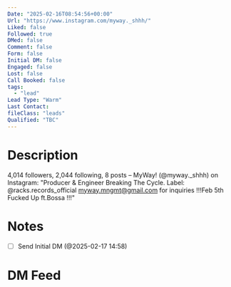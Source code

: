 ```yaml
---
Date: "2025-02-16T08:54:56+00:00"
Url: "https://www.instagram.com/myway._shhh/"
Liked: false
Followed: true
DMed: false
Comment: false
Form: false
Initial DM: false
Engaged: false
Lost: false
Call Booked: false
tags:
  - "lead"
Lead Type: "Warm"
Last Contact:
fileClass: "leads"
Qualified: "TBC"
---
```

# Description
4,014 followers, 2,044 following, 8 posts – MyWay! (@myway._shhh) on Instagram: "Producer & Engineer
Breaking The Cycle.
Label: @racks.records_official 
myway.mngmt@gmail.com for inquiries
!!!Feb 5th Fucked Up ft.Bossa !!!"
# Notes
- [ ] Send Initial DM (@2025-02-17 14:58)
# DM Feed
